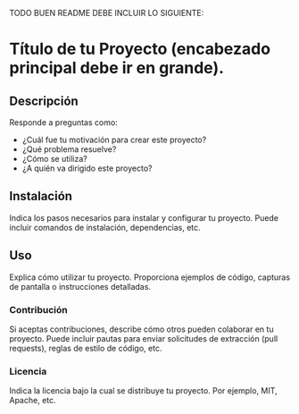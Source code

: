 TODO BUEN README DEBE INCLUIR LO SIGUIENTE:

# Título de tu Proyecto (encabezado principal debe ir en grande).

## Descripción
Responde a preguntas como:
- ¿Cuál fue tu motivación para crear este proyecto? 
- ¿Qué problema resuelve?
- ¿Cómo se utiliza?
- ¿A quién va dirigido este proyecto?

## Instalación
Indica los pasos necesarios para instalar y configurar tu proyecto. Puede incluir comandos de instalación, dependencias, etc.

## Uso
Explica cómo utilizar tu proyecto. Proporciona ejemplos de código, capturas de pantalla o instrucciones detalladas.

### Contribución
Si aceptas contribuciones, describe cómo otros pueden colaborar en tu proyecto. Puede incluir pautas para enviar solicitudes de extracción (pull requests), reglas de estilo de código, etc.

### Licencia
Indica la licencia bajo la cual se distribuye tu proyecto. Por ejemplo, MIT, Apache, etc.
